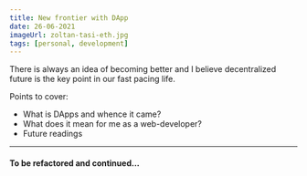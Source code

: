 ```yaml
---
title: New frontier with DApp
date: 26-06-2021
imageUrl: zoltan-tasi-eth.jpg
tags: [personal, development]
---
```


There is always an idea of becoming better and I believe decentralized future is the key point in our fast pacing life.

Points to cover:

- What is DApps and whence it came?
- What does it mean for me as a web-developer?
- Future readings

---

#### To be refactored and continued...
